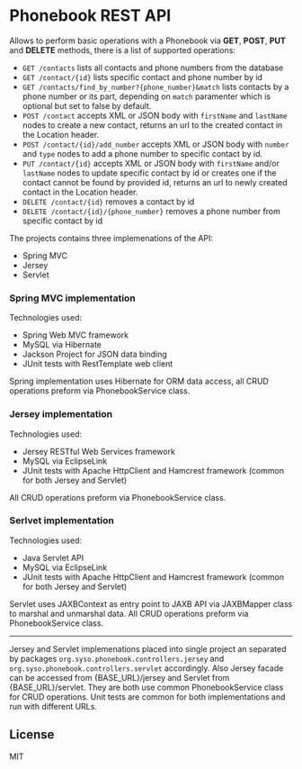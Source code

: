 # Phonebook REST API

Allows to perform basic operations with a Phonebook via **GET**, **POST**, **PUT** and **DELETE** methods, there is a list of supported operations:

 - `GET /contacts` lists all contacts and phone numbers from the database 
 - `GET /contact/{id}` lists specific contact and phone number by id 
 - `GET /contacts/find_by_number?{phone_number}&match` lists contacts by a phone number or its part, depending on `match` paramenter which is optional but set to false by default. 
 - `POST /contact` accepts XML or JSON body with `firstName` and `lastName` nodes to create a new contact, returns an url to the created contact in the Location header.
 - `POST /contact/{id}/add_number` accepts XML or JSON body with `number` and `type` nodes to add a phone number to specific contact by id.
  - `PUT /contact/{id}` accepts XML or JSON body with `firstName` and/or `lastName` nodes to update specific contact by id or creates one if the contact cannot be found by provided id, returns an url to newly created contact in the Location header.
  - `DELETE /contact/{id}` removes a contact by id
  - `DELETE /contact/{id}/{phone_number}` removes a phone number from specific contact by id
  
The projects contains three implemenations of the API:
  - Spring MVC
  - Jersey
  - Servlet

### Spring MVC implementation

Technologies used:
- Spring Web MVC framework
- MySQL via Hibernate
- Jackson Project for JSON data binding
- JUnit tests with RestTemplate web client

Spring implementation uses Hibernate for ORM data access, all CRUD operations preform via PhonebookService class.

### Jersey implementation

Technologies used:
- Jersey RESTful Web Services framework
- MySQL via EclipseLink
- JUnit tests with Apache HttpClient and Hamcrest framework (common for both Jersey and Servlet)

All CRUD operations preform via PhonebookService class.

### Serlvet implementation

Technologies used:
- Java Servlet API
- MySQL via EclipseLink
- JUnit tests with Apache HttpClient and Hamcrest framework (common for both Jersey and Servlet)

Servlet uses JAXBContext as entry point to JAXB API via JAXBMapper class to marshal and unmarshal data.
All CRUD operations preform via PhonebookService class.

----

Jersey and Servlet implemenations placed into single project an separated by packages `org.syso.phonebook.controllers.jersey` and `org.syso.phonebook.controllers.servlet` accordingly.
Also Jersey facade can be accessed from {BASE_URL}/jersey and Servlet from {BASE_URL}/servlet.
They are both use common PhonebookService class for CRUD operations.
Unit tests are common for both implementations and run with different URLs.

License
----

MIT
